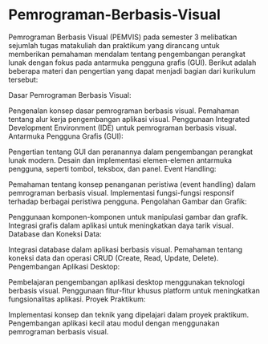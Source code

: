 # Pemrograman-Berbasis-Visual
Pemrograman Berbasis Visual (PEMVIS) pada semester 3 melibatkan sejumlah tugas matakuliah dan praktikum yang dirancang untuk memberikan pemahaman mendalam tentang pengembangan perangkat lunak dengan fokus pada antarmuka pengguna grafis (GUI). Berikut adalah beberapa materi dan pengertian yang dapat menjadi bagian dari kurikulum tersebut:

Dasar Pemrograman Berbasis Visual:

Pengenalan konsep dasar pemrograman berbasis visual.
Pemahaman tentang alur kerja pengembangan aplikasi visual.
Penggunaan Integrated Development Environment (IDE) untuk pemrograman berbasis visual.
Antarmuka Pengguna Grafis (GUI):

Pengertian tentang GUI dan peranannya dalam pengembangan perangkat lunak modern.
Desain dan implementasi elemen-elemen antarmuka pengguna, seperti tombol, teksbox, dan panel.
Event Handling:

Pemahaman tentang konsep penanganan peristiwa (event handling) dalam pemrograman berbasis visual.
Implementasi fungsi-fungsi responsif terhadap berbagai peristiwa pengguna.
Pengolahan Gambar dan Grafik:

Penggunaan komponen-komponen untuk manipulasi gambar dan grafik.
Integrasi grafis dalam aplikasi untuk meningkatkan daya tarik visual.
Database dan Koneksi Data:

Integrasi database dalam aplikasi berbasis visual.
Pemahaman tentang koneksi data dan operasi CRUD (Create, Read, Update, Delete).
Pengembangan Aplikasi Desktop:

Pembelajaran pengembangan aplikasi desktop menggunakan teknologi berbasis visual.
Penggunaan fitur-fitur khusus platform untuk meningkatkan fungsionalitas aplikasi.
Proyek Praktikum:

Implementasi konsep dan teknik yang dipelajari dalam proyek praktikum.
Pengembangan aplikasi kecil atau modul dengan menggunakan pemrograman berbasis visual.
